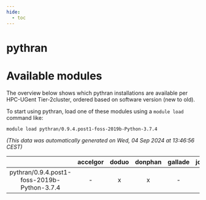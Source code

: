 ```yaml
---
hide:
  - toc
---
```


pythran
=======

# Available modules


The overview below shows which pythran installations are available per HPC-UGent Tier-2cluster, ordered based on software version (new to old).

To start using pythran, load one of these modules using a `module load` command like:

```shell
module load pythran/0.9.4.post1-foss-2019b-Python-3.7.4
```

*(This data was automatically generated on Wed, 04 Sep 2024 at 13:46:56 CEST)*  

| |accelgor|doduo|donphan|gallade|joltik|shinx|skitty|
| :---: | :---: | :---: | :---: | :---: | :---: | :---: | :---: |
|pythran/0.9.4.post1-foss-2019b-Python-3.7.4|-|x|x|-|x|-|x|
